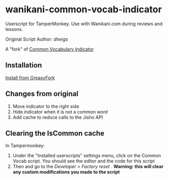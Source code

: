 # wanikani-common-vocab-indicator

Userscript for TamperMonkey. Use with Wanikani.com during reviews and lessons. 


Original Script Author: *dtwigs*

A "fork" of [Common Vocabulary Indicator](https://community.wanikani.com/t/new-user-script-common-vocabulary-indicator/19692)

## Installation
[Install from GreasyFork](https://greasyfork.org/en/scripts/408339-wanikani-common-vocab-indicator)

## Changes from original

1. Move indicator to the right side
2. Hide indicator when it is not a common word
3. Add cache to reduce calls to the Jisho API

## Clearing the IsCommon cache

In Tampermonkey: 
1. Under the "Installed userscripts" settings menu, click on the Common Vocab script. You should see the editor and the code for this script
2. Then and go to the *Developer > Factory reset* . **Warning: this will clear any custom modifications you made to the script**
